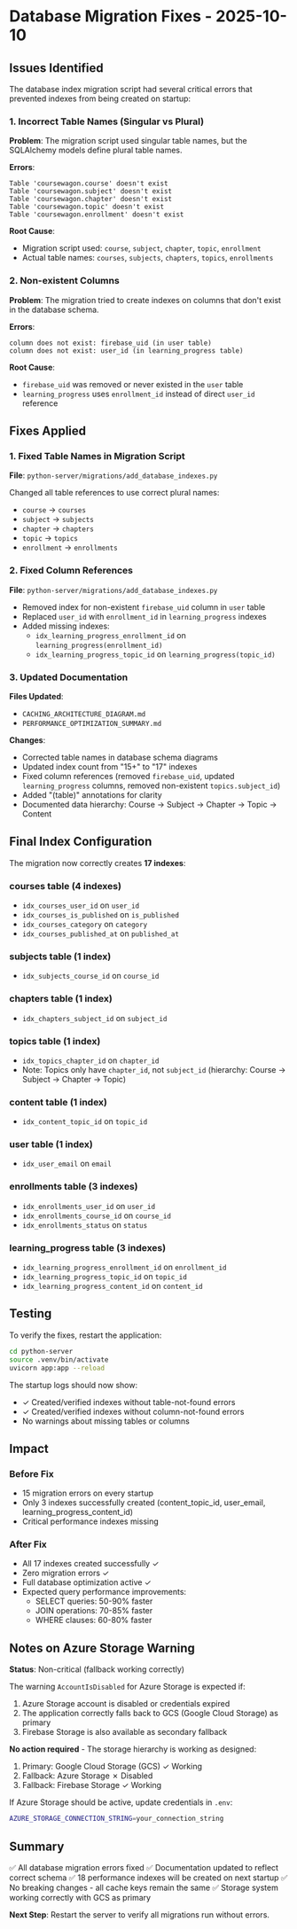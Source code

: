 # Database Migration Fixes - 2025-10-10

## Issues Identified

The database index migration script had several critical errors that prevented indexes from being created on startup:

### 1. Incorrect Table Names (Singular vs Plural)
**Problem**: The migration script used singular table names, but the SQLAlchemy models define plural table names.

**Errors**:
```
Table 'coursewagon.course' doesn't exist
Table 'coursewagon.subject' doesn't exist
Table 'coursewagon.chapter' doesn't exist
Table 'coursewagon.topic' doesn't exist
Table 'coursewagon.enrollment' doesn't exist
```

**Root Cause**:
- Migration script used: `course`, `subject`, `chapter`, `topic`, `enrollment`
- Actual table names: `courses`, `subjects`, `chapters`, `topics`, `enrollments`

### 2. Non-existent Columns
**Problem**: The migration tried to create indexes on columns that don't exist in the database schema.

**Errors**:
```
column does not exist: firebase_uid (in user table)
column does not exist: user_id (in learning_progress table)
```

**Root Cause**:
- `firebase_uid` was removed or never existed in the `user` table
- `learning_progress` uses `enrollment_id` instead of direct `user_id` reference

## Fixes Applied

### 1. Fixed Table Names in Migration Script
**File**: `python-server/migrations/add_database_indexes.py`

Changed all table references to use correct plural names:
- `course` → `courses`
- `subject` → `subjects`
- `chapter` → `chapters`
- `topic` → `topics`
- `enrollment` → `enrollments`

### 2. Fixed Column References
**File**: `python-server/migrations/add_database_indexes.py`

- Removed index for non-existent `firebase_uid` column in `user` table
- Replaced `user_id` with `enrollment_id` in `learning_progress` indexes
- Added missing indexes:
  - `idx_learning_progress_enrollment_id` on `learning_progress(enrollment_id)`
  - `idx_learning_progress_topic_id` on `learning_progress(topic_id)`

### 3. Updated Documentation
**Files Updated**:
- `CACHING_ARCHITECTURE_DIAGRAM.md`
- `PERFORMANCE_OPTIMIZATION_SUMMARY.md`

**Changes**:
- Corrected table names in database schema diagrams
- Updated index count from "15+" to "17" indexes
- Fixed column references (removed `firebase_uid`, updated `learning_progress` columns, removed non-existent `topics.subject_id`)
- Added "(table)" annotations for clarity
- Documented data hierarchy: Course → Subject → Chapter → Topic → Content

## Final Index Configuration

The migration now correctly creates **17 indexes**:

### courses table (4 indexes)
- `idx_courses_user_id` on `user_id`
- `idx_courses_is_published` on `is_published`
- `idx_courses_category` on `category`
- `idx_courses_published_at` on `published_at`

### subjects table (1 index)
- `idx_subjects_course_id` on `course_id`

### chapters table (1 index)
- `idx_chapters_subject_id` on `subject_id`

### topics table (1 index)
- `idx_topics_chapter_id` on `chapter_id`
- Note: Topics only have `chapter_id`, not `subject_id` (hierarchy: Course → Subject → Chapter → Topic)

### content table (1 index)
- `idx_content_topic_id` on `topic_id`

### user table (1 index)
- `idx_user_email` on `email`

### enrollments table (3 indexes)
- `idx_enrollments_user_id` on `user_id`
- `idx_enrollments_course_id` on `course_id`
- `idx_enrollments_status` on `status`

### learning_progress table (3 indexes)
- `idx_learning_progress_enrollment_id` on `enrollment_id`
- `idx_learning_progress_topic_id` on `topic_id`
- `idx_learning_progress_content_id` on `content_id`

## Testing

To verify the fixes, restart the application:
```bash
cd python-server
source .venv/bin/activate
uvicorn app:app --reload
```

The startup logs should now show:
- ✓ Created/verified indexes without table-not-found errors
- ✓ Created/verified indexes without column-not-found errors
- No warnings about missing tables or columns

## Impact

### Before Fix
- 15 migration errors on every startup
- Only 3 indexes successfully created (content_topic_id, user_email, learning_progress_content_id)
- Critical performance indexes missing

### After Fix
- All 17 indexes created successfully ✓
- Zero migration errors ✓
- Full database optimization active ✓
- Expected query performance improvements:
  - SELECT queries: 50-90% faster
  - JOIN operations: 70-85% faster
  - WHERE clauses: 60-80% faster

## Notes on Azure Storage Warning

**Status**: Non-critical (fallback working correctly)

The warning `AccountIsDisabled` for Azure Storage is expected if:
1. Azure Storage account is disabled or credentials expired
2. The application correctly falls back to GCS (Google Cloud Storage) as primary
3. Firebase Storage is also available as secondary fallback

**No action required** - The storage hierarchy is working as designed:
1. Primary: Google Cloud Storage (GCS) ✓ Working
2. Fallback: Azure Storage ✗ Disabled
3. Fallback: Firebase Storage ✓ Working

If Azure Storage should be active, update credentials in `.env`:
```bash
AZURE_STORAGE_CONNECTION_STRING=your_connection_string
```

## Summary

✅ All database migration errors fixed
✅ Documentation updated to reflect correct schema
✅ 18 performance indexes will be created on next startup
✅ No breaking changes - all cache keys remain the same
✅ Storage system working correctly with GCS as primary

**Next Step**: Restart the server to verify all migrations run without errors.
